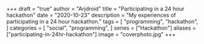+++
draft = "true"
author = "Arjdroid"
title = "Participating in a 24 hour hackathon"
date = "2020-10-23"
description = "My experiences of participating in a 24 hour hackathon."
tags = [
    "programming",
    "hackathon",
]
categories = [
    "social",
    "programming",
]
series = ["Hackathon"]
aliases = ["participating-in-24hr-hackathon"]
image = "coverphoto.jpg"
+++